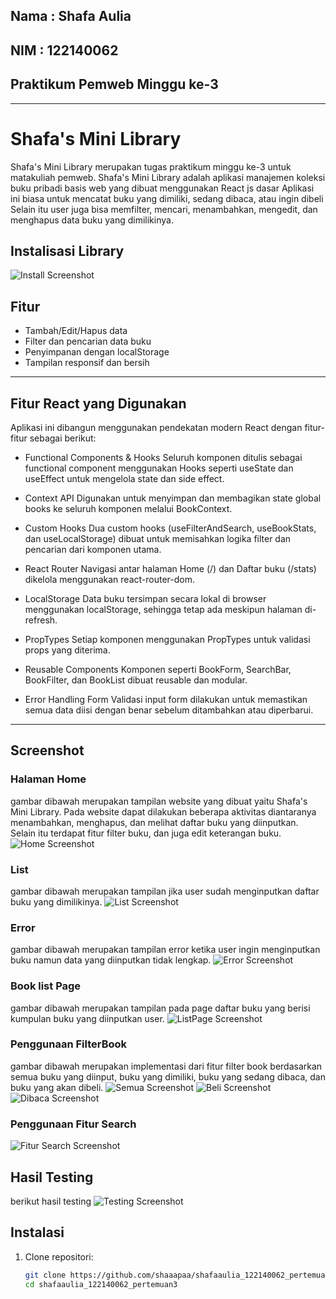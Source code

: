 ## Nama : Shafa Aulia
## NIM : 122140062
## Praktikum Pemweb Minggu ke-3
--- 
# Shafa's Mini Library
Shafa's Mini Library merupakan tugas praktikum minggu ke-3 untuk matakuliah pemweb. Shafa's Mini Library adalah aplikasi manajemen koleksi buku pribadi basis web yang dibuat menggunakan React js dasar 
Aplikasi ini biasa untuk mencatat buku yang dimiliki, sedang dibaca, atau ingin dibeli
Selain itu user juga bisa memfilter, mencari, menambahkan, mengedit, dan menghapus data buku yang dimilikinya. 

## Instalisasi Library 
![Install Screenshot](src/assets/screenshots/Instalisasi.png)

## Fitur

- Tambah/Edit/Hapus data
- Filter dan pencarian data buku
- Penyimpanan dengan localStorage
- Tampilan responsif dan bersih
---

## Fitur React yang Digunakan
Aplikasi ini dibangun menggunakan pendekatan modern React dengan fitur-fitur sebagai berikut:

- Functional Components & Hooks
Seluruh komponen ditulis sebagai functional component menggunakan Hooks seperti useState dan useEffect untuk mengelola state dan side effect.

- Context API
Digunakan untuk menyimpan dan membagikan state global books ke seluruh komponen melalui BookContext.

- Custom Hooks
Dua custom hooks (useFilterAndSearch, useBookStats, dan useLocalStorage) dibuat untuk memisahkan logika filter dan pencarian dari komponen utama.

- React Router
Navigasi antar halaman Home (/) dan Daftar buku (/stats) dikelola menggunakan react-router-dom.

- LocalStorage
Data buku tersimpan secara lokal di browser menggunakan localStorage, sehingga tetap ada meskipun halaman di-refresh.

- PropTypes
Setiap komponen menggunakan PropTypes untuk validasi props yang diterima.

- Reusable Components
Komponen seperti BookForm, SearchBar, BookFilter, dan BookList dibuat reusable dan modular.

- Error Handling Form
Validasi input form dilakukan untuk memastikan semua data diisi dengan benar sebelum ditambahkan atau diperbarui.
---

## Screenshot

### Halaman Home
gambar dibawah merupakan tampilan website yang dibuat yaitu Shafa's Mini Library. Pada website dapat dilakukan beberapa aktivitas diantaranya menambahkan, menghapus, dan melihat daftar buku yang diinputkan. Selain itu terdapat fitur filter buku, dan juga edit keterangan buku.
![Home Screenshot](src/assets/screenshots/Home.png)

### List
gambar dibawah merupakan tampilan jika user sudah menginputkan daftar buku yang dimilikinya.
![List Screenshot](src/assets/screenshots/List.png) 

### Error
gambar dibawah merupakan tampilan error ketika user ingin menginputkan buku namun data yang diinputkan tidak lengkap.
![Error Screenshot](src/assets/screenshots/Error.png)

### Book list Page
gambar dibawah merupakan tampilan pada page daftar buku yang berisi kumpulan buku yang diinputkan user.
![ListPage Screenshot](src/assets/screenshots/BookListPage.png)

### Penggunaan FilterBook
gambar dibawah merupakan implementasi dari fitur filter book berdasarkan semua buku yang diinput, buku yang dimiliki, buku yang sedang dibaca, dan buku yang akan dibeli. 
![Semua Screenshot](src/assets/screenshots/List.png)
![Beli Screenshot](src/assets/screenshots/FilterBeli.png)
![Dibaca Screenshot](src/assets/screenshots/FilterDibaca.png)

### Penggunaan Fitur Search
![Fitur Search Screenshot](src/assets/screenshots/fitursearch.png)

## Hasil Testing 
berikut hasil testing 
![Testing Screenshot](src/assets/screenshots/Testing.png)

## Instalasi

1. Clone repositori:
   ```bash
   git clone https://github.com/shaaapaa/shafaaulia_122140062_pertemuan3.git
   cd shafaaulia_122140062_pertemuan3
